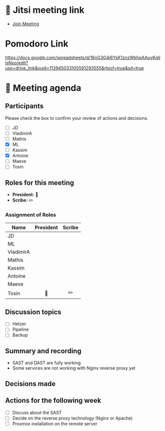 # 📅 Jitsi meeting link
- [Join Meeting](https://jitsi.is/diasciosrl)

# Pomodoro Link 

https://docs.google.com/spreadsheets/d/16nG3G4i6YsK1znzWkhqAAuyKqIjlsNxo/edit?usp=drive_link&ouid=113945033105591293555&rtpof=true&sd=true

# 📝 Meeting agenda

## Participants
Please check the box to confirm your review of actions and decisions.

- [ ] JD
- [ ] VladimirA
- [ ] Mathis
- [x] ML
- [ ] Kassim
- [x] Antoine
- [ ] Maeve
- [ ] Tosin

## Roles for this meeting
- **President:** :crown:
- **Scribe:** :pencil2:

### Assignment of Roles

| Name      | President | Scribe |
|-----------|:---------:|:------:|
| JD        |           |        |
| ML        |           |        |
| VladimirA |           |        |
| Mathis    |           |        |
| Kassim    |           |        |
| Antoine   |           |        |
| Maeve     |           |        |
| Tosin     |:crown:    |:pencil2:|

## Discussion topics
* [ ] Hetzer
* [ ] Pipeline
* [ ] Backup

## Summary and recording
- SAST and DAST are fully working
- Some services are not working with Nginx reverse proxy yet

## Decisions made

## Actions for the following week
- [ ] Discuss about the SAST
- [ ] Decide on the reverse proxy technology (Nginx or Apache)
- [ ] Proxmox installation on the remote server